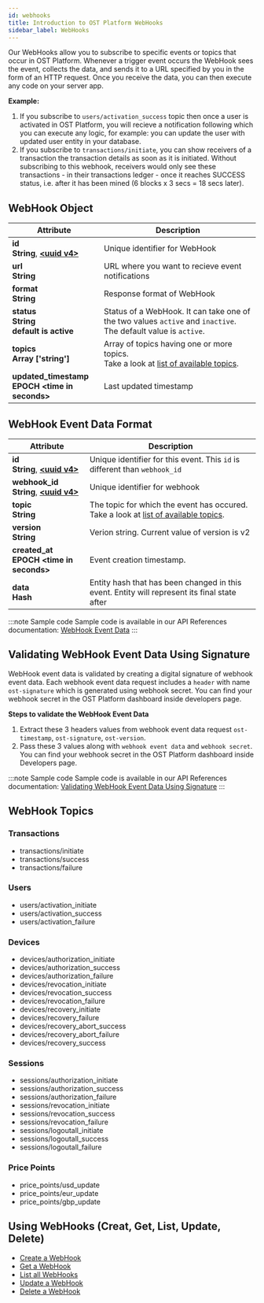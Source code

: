 ```yaml
---
id: webhooks
title: Introduction to OST Platform WebHooks
sidebar_label: WebHooks
---
```


Our WebHooks allow you to subscribe to specific events or topics that occur in OST Platform. Whenever a trigger event occurs the WebHook sees the event, collects the data, and sends it to a URL specified by you in the form of an HTTP request. Once you receive the data, you can then execute any code on your server app.

**Example:** 
1. If you subscribe to `users/activation_success` topic then once a user is activated in OST Platform, you will recieve a notification following which you can execute any logic, for example: you can update the user with updated user entity in your database.
2. If you subscribe to `transactions/initiate`, you can show receivers of a transaction the transaction details as soon as it is initiated. Without subscribing to this webhook, receivers would only see these transactions - in their transactions ledger - once it reaches SUCCESS status, i.e. after it has been mined (6 blocks x 3 secs = 18 secs later).

## WebHook Object

| Attribute  | Description  |
|---|---|
| **id** <br> **String**, [**\<uuid v4\>**](/platform/docs/definitions/#uuid-v4) | Unique identifier for WebHook |
|  **url** <br> **String** | URL where you want to recieve event notifications  |
|  **format** <br> **String** | Response format of WebHook  |
|  **status** <br> **String** <br> **default is active** | Status of a WebHook. It can take one of the two values `active` and `inactive`. The default value is `active`.  |
|  **topics** <br> **Array ['string']** | Array of topics having one or more topics.  <br> Take a look at [list of available topics](/platform/docs/api/#WebHook-topics). |
| **updated_timestamp** <br> **EPOCH \<time in seconds\>**| Last updated timestamp  |

## WebHook Event Data Format

| Attribute  | Description  |
|---|---|
| **id** <br> **String**, [**\<uuid v4\>**](/platform/docs/definitions/#uuid-v4) | Unique identifier for this event. This `id` is different than `webhook_id` |
| **webhook_id** <br> **String**, [**\<uuid v4\>**](/platform/docs/definitions/#uuid-v4) | Unique identifier for webhook |
|  **topic** <br> **String** | The topic for which the event has occured. <br> Take a look at [list of available topics](/platform/docs/api/#webhook-topics). |
|  **version** <br> **String** | Verion string. Current value of version is v2 |
| **created_at** <br> **EPOCH \<time in seconds\>**| Event creation timestamp.  |
| **data** <br> **Hash**| Entity hash that has been changed in this event. Entity will represent its final state after |

:::note Sample code
Sample code is available in our API References documentation: [WebHook Event Data](https://dev.ost.com/platform/docs/api/#webhook-event-data)
:::

## Validating WebHook Event Data Using Signature
WebHook event data is validated by creating a digital signature of webhook event data. Each webhook event data request includes a `header` with name `ost-signature` which is generated using webhook secret. You can find your webhook secret in the OST Platform dashboard inside developers page.

**Steps to validate the WebHook Event Data**
1. Extract these 3 headers values from webhook event data request `ost-timestamp`, `ost-signature`, `ost-version`.
2. Pass these 3 values along with `webhook event data` and `webhook secret`. You can find your webhook secret in the OST Platform dashboard inside Developers page.

:::note Sample code
Sample code is available in our API References documentation: [Validating WebHook Event Data Using Signature](https://dev.ost.com/platform/docs/api/#validating-webhook-event-data-using-signature)
:::


## WebHook Topics

### Transactions
* transactions/initiate
* transactions/success
* transactions/failure

### Users

* users/activation_initiate
* users/activation_success
* users/activation_failure

### Devices

* devices/authorization_initiate
* devices/authorization_success
* devices/authorization_failure
* devices/revocation_initiate
* devices/revocation_success
* devices/revocation_failure
* devices/recovery_initiate
* devices/recovery_failure
* devices/recovery_abort_success
* devices/recovery_abort_failure
* devices/recovery_success

### Sessions

* sessions/authorization_initiate
* sessions/authorization_success
* sessions/authorization_failure
* sessions/revocation_initiate
* sessions/revocation_success
* sessions/revocation_failure
* sessions/logoutall_initiate
* sessions/logoutall_success
* sessions/logoutall_failure

### Price Points

* price_points/usd_update
* price_points/eur_update
* price_points/gbp_update

## Using WebHooks (Creat, Get, List, Update, Delete)
* [Create a WebHook](https://dev.ost.com/platform/docs/api/#create-a-webhook)
* [Get a WebHook](https://dev.ost.com/platform/docs/api/#get-a-webhook)
* [List all WebHooks](https://dev.ost.com/platform/docs/api/#list-all-webhooks)
* [Update a WebHook](https://dev.ost.com/platform/docs/api/#update-a-webhook)
* [Delete a WebHook](https://dev.ost.com/platform/docs/api/#delete-a-webhook)